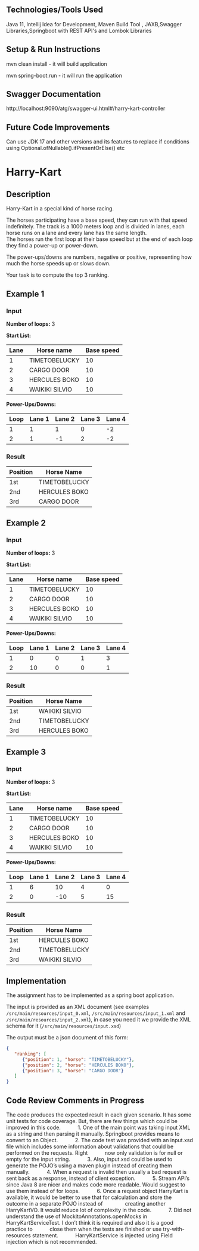 ## Technologies/Tools Used

Java 11,
Intellij Idea for Development,
Maven Build Tool ,
JAXB,Swagger Libraries,Springboot with REST API's and 
Lombok Libraries

## Setup & Run Instructions

mvn clean install - it will build application

mvn spring-boot:run - it will run the application

## Swagger Documentation

http://localhost:9090/atg/swagger-ui.html#/harry-kart-controller

## Future Code Improvements

Can use JDK 17 and other versions and its features to replace if conditions using Optional.ofNullable().ifPresentOrElse() etc

# Harry-Kart
## Description
Harry-Kart in a special kind of horse racing.

The horses participating have a base speed, they can run with that speed indefinitely.
The track is a 1000 meters loop and is divided in lanes, each horse runs on a lane and every lane has the same length.   
The horses run the first loop at their base speed but at the end of each loop they find a power-up or power-down.

The power-ups/downs are numbers, negative or positive, representing how much the horse speeds up or slows down.

Your task is to compute the top 3 ranking.

## Example 1

### Input

**Number of loops:** 3

**Start List:**

| Lane | Horse name     | Base speed |
|------|----------------|------------|
| 1    | TIMETOBELUCKY  | 10         |
| 2    | CARGO DOOR     | 10         |
| 3    | HERCULES BOKO  | 10         |
| 4    | WAIKIKI SILVIO | 10         |

**Power-Ups/Downs:**

| Loop | Lane 1 | Lane 2 | Lane 3 | Lane 4 |
|------|--------|--------|--------|--------|
| 1    | 1      | 1      | 0      | -2     |
| 2    | 1      | -1     | 2      | -2     |

### Result

| Position | Horse Name    |
|----------|---------------|
| 1st      | TIMETOBELUCKY |
| 2nd      | HERCULES BOKO |
| 3rd      | CARGO DOOR    |


## Example 2

### Input

**Number of loops:** 3

**Start List:**

| Lane | Horse name     | Base speed |
|------|----------------|------------|
| 1    | TIMETOBELUCKY  | 10         |
| 2    | CARGO DOOR     | 10         |
| 3    | HERCULES BOKO  | 10         |
| 4    | WAIKIKI SILVIO | 10         |

**Power-Ups/Downs:**

| Loop | Lane 1 | Lane 2 | Lane 3 | Lane 4 |
|------|--------|--------|--------|--------|
| 1    | 0      | 0      | 1      | 3      |
| 2    | 10     | 0      | 0      | 1      |

### Result

| Position | Horse Name    |
|----------|---------------|
| 1st      | WAIKIKI SILVIO|
| 2nd      | TIMETOBELUCKY |
| 3rd      | HERCULES BOKO |


## Example 3

### Input

**Number of loops:** 3

**Start List:**

| Lane | Horse name     | Base speed |
|------|----------------|------------|
| 1    | TIMETOBELUCKY  | 10         |
| 2    | CARGO DOOR     | 10         |
| 3    | HERCULES BOKO  | 10         |
| 4    | WAIKIKI SILVIO | 10         |

**Power-Ups/Downs:**

| Loop | Lane 1 | Lane 2 | Lane 3 | Lane 4 |
|------|--------|--------|--------|--------|
| 1    | 6      | 10     | 4      | 0      |
| 2    | 0      | -10    | 5      | 15     |

### Result

| Position | Horse Name    |
|----------|---------------|
| 1st      | HERCULES BOKO |
| 2nd      | TIMETOBELUCKY |
| 3rd      | WAIKIKI SILVIO|

## Implementation
The assignment has to be implemented as a spring boot application.

The input is provided as an XML document (see examples ```/src/main/resources/input_0.xml```, ```/src/main/resources/input_1.xml``` and ```/src/main/resources/input_2.xml```),
in case you need it we provide the XML schema for it (```/src/main/resources/input.xsd```)

The output must be a json document of this form:
```json
{
   "ranking": [
      {"position": 1, "horse": "TIMETOBELUCKY"},
      {"position": 2, "horse": "HERCULES BOKO"},
      {"position": 3, "horse": "CARGO DOOR"}
   ]
}
```

## Code Review Comments in Progress 

The code produces the expected result in each given scenario. It has some unit tests for code coverage. But, there are few things which could be improved in this code.
      1. One of the main point was taking input XML as a string and then parsing it manually. Springboot provides means to convert to an Object.
      2. The code test was provided with an input.xsd file which includes some information about validations that could be performed on the requests. Right       now only validation is for null or empty for the input string.
      3. Also, input.xsd could be used to generate the POJO’s using a maven plugin instead of creating them manually.
      4. When a request is invalid then usually a bad request is sent back as a response, instead of client exception.
      5. Stream API’s since Java 8 are nicer and makes code more readable. Would suggest to use them instead of for loops.
      6. Once a request object HarryKart is available, it would be better to use that for calculation and store the outcome in a separate POJO instead of         creating another HarryKartVO. It would reduce lot of complexity in the code.
      7. Did not understand the use of MockitoAnnotations.openMocks in HarryKartServiceTest. I don’t think it is required and also it is a good practice to       close them when the tests are finished or use try-with-resources statement.
      HarryKartService is injected using Field injection which is not recommended.




